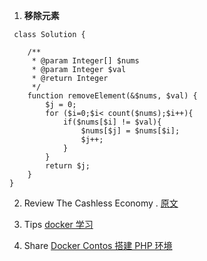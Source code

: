 1. **移除元素**
```
 class Solution {

    /**
     * @param Integer[] $nums
     * @param Integer $val
     * @return Integer
     */
    function removeElement(&$nums, $val) {
        $j = 0;
        for ($i=0;$i< count($nums);$i++){
            if($nums[$i] != $val){
                $nums[$j] = $nums[$i];
                $j++;
            }
        }
        return $j;
    }
}

```
2. Review
   The Cashless Economy 
. [原文](https://northwesternbusinessreview.org/the-cashless-economy-74b2624d9357)
3. Tips
[docker 学习](https://docs.docker.com/engine/reference/builder/)

4. Share
[Docker Contos 搭建 PHP 环境](https://wujianan.github.io/2019/05/30/3/)

   
